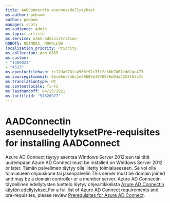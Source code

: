 ```yaml
---
title: AADConnectin asennusedellytykset
ms.author: pebaum
author: pebaum
manager: scotv
ms.audience: Admin
ms.topic: article
ms.service: o365-administration
ROBOTS: NOINDEX, NOFOLLOW
localization_priority: Priority
ms.collection: Adm_O365
ms.custom:
- "1300023"
- "4533"
ms.openlocfilehash: fc17da9781c4960f91e76f2c60b7067cdd24e473
ms.sourcegitcommit: 8bc60ec34bc1e40685e3976576e04a2623f63a7c
ms.translationtype: HT
ms.contentlocale: fi-FI
ms.lasthandoff: 04/15/2021
ms.locfileid: "51828977"
---
```

# <a name="pre-requisites-for-installing-aadconnect"></a><span data-ttu-id="02904-102">AADConnectin asennusedellytykset</span><span class="sxs-lookup"><span data-stu-id="02904-102">Pre-requisites for installing AADConnect</span></span>

<span data-ttu-id="02904-103">Azure AD Connect täytyy asentaa Windows Server 2012:een tai tätä uudempaan.</span><span class="sxs-lookup"><span data-stu-id="02904-103">Azure AD Connect must be installed on Windows Server 2012 or later.</span></span> <span data-ttu-id="02904-104">Tämän palvelimen täytyy olla liitetty toimialueeseen. Se voi olla toimialueen ohjauskone tai jäsenpalvelin.</span><span class="sxs-lookup"><span data-stu-id="02904-104">This server must be domain joined and may be a domain controller or a member server.</span></span>  <span data-ttu-id="02904-105">Azure AD Connectin täydellinen edellytysten luettelo löytyy ohjeartikkelista [Azure AD Connectin käytön edellytykset](https://docs.microsoft.com/azure/active-directory/hybrid/how-to-connect-install-prerequisites).</span><span class="sxs-lookup"><span data-stu-id="02904-105">For a full list of Azure AD Connect requirements and pre-requisites, please review [Prerequisites for Azure AD Connect](https://docs.microsoft.com/azure/active-directory/hybrid/how-to-connect-install-prerequisites).</span></span>
